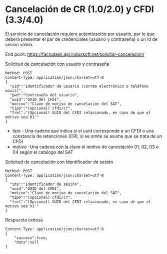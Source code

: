 # Cancelación de CR (1.0/2.0) y CFDI (3.3/4.0) #

El servicio de cancelación requiere autenticación por usuario, por lo que deberá presentar el par de credenciales (usuario y contraseña) o un Id de sesión válida.

End point: https://factudesk.api.induxsoft.net/solicitar-cancelacion/

Solicitud de cancelación con usuario y contraseña
```
Method: POST
Content-Type: application/json;charset=utf-8
{
  "uid":"Identificador de usuario (correo electrónico o teléfono móvil)",
  "pwd":"Contraseña del usuario",
  "uuid":"UUID del CFDI",
  "motivo":"Clave de motivo de cancelación del SAT",
  "tipo":"(opcional) cfdi/cr",
  "frel":"(Opcional) UUID del CFDI relacionado, en caso de que el motivo sea'01'"
}
```
* tipo - Una cadena que indica si el uuid corresponde a un CFDI o una constancia de retenciones (CR), si se omite se asume que se trata de un CFDI 
* motivo -Una cadena con la clave el motivo de cancelación 01, 02, 03 o 04 según el catálogo del SAT

Solicitud de cancelación con Identificador de sesión
```
Method: POST
Content-Type: application/json;charset=utf-8
{
  "ids":"Identificador de sesión",
  "uuid":"UUID del CFDI",
  "motivo":"Clave de motivo de cancelación del SAT",
  "tipo":"(opcional) cfdi/cr",
  "frel":"(Opcional) UUID del CFDI relacionado, en caso de que el motivo sea'01'"
}
```

Respuesta exitosa
```
Content-Type: application/json;charset=utf-8
{
	"success":true,
	"data":null
}
```
